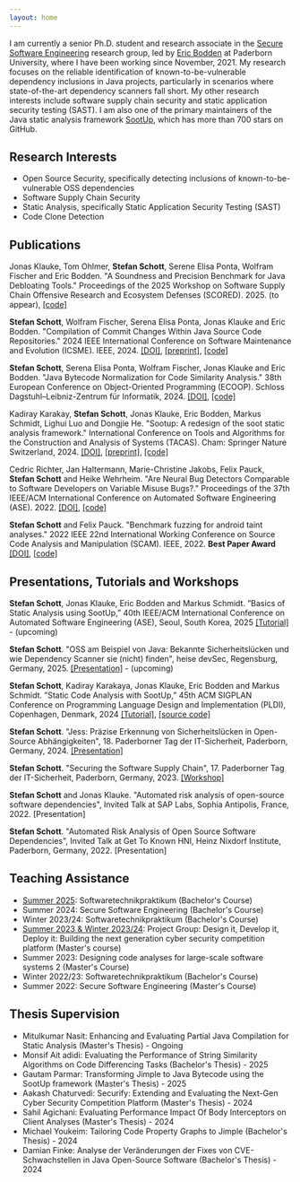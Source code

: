 ```yaml
---
layout: home
---
```


I am currently a senior Ph.D. student and research associate in the [Secure Software Engineering](https://www.hni.uni-paderborn.de/en/sse/) research group, led by [Eric Bodden](https://www.bodden.de/) at Paderborn University, where I have been working since November, 2021. My research focuses on the reliable identification of known-to-be-vulnerable dependency inclusions in Java projects, particularly in scenarios where state-of-the-art dependency scanners fall short. My other research interests include software supply chain security and static application security testing (SAST). I am also one of the primary maintainers of the Java static analysis framework [SootUp](https://github.com/soot-oss/SootUp), which has more than 700 stars on GitHub.

## Research Interests

- Open Source Security, specifically detecting inclusions of known-to-be-vulnerable OSS dependencies
- Software Supply Chain Security
- Static Analysis, specifically Static Application Security Testing (SAST)
- Code Clone Detection

## Publications

Jonas Klauke, Tom Ohlmer, **Stefan Schott**, Serene Elisa Ponta, Wolfram Fischer and Eric Bodden. "A Soundness and Precision Benchmark for Java Debloating Tools." Proceedings of the 2025 Workshop on Software Supply Chain Offensive Research and Ecosystem Defenses (SCORED). 2025. (to appear), [[code]](https://github.com/secure-software-engineering/Deblometer)

**Stefan Schott**, Wolfram Fischer, Serena Elisa Ponta, Jonas Klauke and Eric Bodden. "Compilation of Commit Changes Within Java Source Code Repositories." 2024 IEEE International Conference on Software Maintenance and Evolution (ICSME). IEEE, 2024. [[DOI]](https://doi.org/10.1109/ICSME58944.2024.00038), [[preprint]](https://arxiv.org/abs/2407.17853), [[code]](https://github.com/stschott/jess)

**Stefan Schott**, Serena Elisa Ponta, Wolfram Fischer, Jonas Klauke and Eric Bodden. "Java Bytecode Normalization for Code Similarity Analysis." 38th European Conference on Object-Oriented Programming (ECOOP). Schloss Dagstuhl–Leibniz-Zentrum für Informatik, 2024. [[DOI]](https://doi.org/10.4230/LIPIcs.ECOOP.2024.37), [[code]](https://github.com/stschott/jnorm-tool)

Kadiray Karakay, **Stefan Schott**, Jonas Klauke, Eric Bodden, Markus Schmidt, Lighui Luo and Dongjie He. "Sootup: A redesign of the soot static analysis framework." International Conference on Tools and Algorithms for the Construction and Analysis of Systems (TACAS). Cham: Springer Nature Switzerland, 2024. [[DOI]](https://doi.org/10.1007/978-3-031-57246-3_13), [[preprint]](https://github.com/soot-oss/SootUp/blob/develop/docs/SootUp-paper.pdf), [[code]](https://github.com/soot-oss/SootUp)

Cedric Richter, Jan Haltermann, Marie-Christine Jakobs, Felix Pauck, **Stefan Schott** and Heike Wehrheim. "Are Neural Bug Detectors Comparable to Software Developers on Variable Misuse Bugs?." Proceedings of the 37th IEEE/ACM International Conference on Automated Software Engineering (ASE). 2022. [[DOI]](https://doi.org/10.1145/3551349.3561156), [[code]](https://github.com/cedricrupb/ASE22-neural-bug-detectors-comparable-to-developers/tree/v1.1)

**Stefan Schott** and Felix Pauck. "Benchmark fuzzing for android taint analyses." 2022 IEEE 22nd International Working Conference on Source Code Analysis and Manipulation (SCAM). IEEE, 2022. **Best Paper Award** [[DOI]](https://doi.org/10.1109/SCAM55253.2022.00007), [[code]](https://github.com/stschott/genbenchdroid)



## Presentations, Tutorials and Workshops

**Stefan Schott**, Jonas Klauke, Eric Bodden and Markus Schmidt. ”Basics of Static Analysis using SootUp,” 40th IEEE/ACM International Conference on Automated Software Engineering (ASE), Seoul, South Korea, 2025 [[Tutorial]](https://conf.researchr.org/track/ase-2025/ase-2025-tutorials) - (upcoming)

**Stefan Schott**. "OSS am Beispiel von Java: Bekannte Sicherheitslücken und wie Dependency Scanner sie (nicht) finden", heise devSec, Regensburg, Germany, 2025. [[Presentation]](https://www.heise-devsec.de/veranstaltung-83767-0-oss-am-beispiel-von-java-bekannte-sicherheitsluecken-und-wie-dependency-scanner-sie-nicht-finden.html) - (upcoming)

**Stefan Schott**, Kadiray Karakaya, Jonas Klauke, Eric Bodden and Markus Schmidt. ”Static Code Analysis with SootUp,” 45th ACM SIGPLAN Conference on Programming Language Design and Implementation (PLDI), Copenhagen, Denmark, 2024 [[Tutorial]](https://pldi24.sigplan.org/details/pldi-2024-tutorials/4/Static-Code-Analysis-with-SootUp), [[source code]](https://github.com/soot-oss/SootUp-Tutorial)

**Stefan Schott**. "Jess: Präzise Erkennung von Sicherheitslücken in Open-Source Abhängigkeiten", 18. Paderborner Tag der IT-Sicherheit, Paderborn, Germany, 2024. [[Presentation]](https://www.sicp.de/aktuelle-veranstaltungen/paderborner-tag-der-it-sicherheit/paderborner-18-tag-der-it-sicherheit/referentinnen)

**Stefan Schott**. "Securing the Software Supply Chain", 17. Paderborner Tag der IT-Sicherheit, Paderborn, Germany, 2023. [[Workshop]](https://www.sicp.de/fileadmin/sicp/veranstaltungen/Veranstaltungs-Archiv/tdits/Flyer_TdITS_2023_final.pdf)

**Stefan Schott** and Jonas Klauke. "Automated risk analysis of open-source software dependencies", Invited Talk at SAP Labs, Sophia Antipolis, France, 2022. [Presentation]

**Stefan Schott**. "Automated Risk Analysis of Open Source Software Dependencies", Invited Talk at Get To Known HNI, Heinz Nixdorf Institute, Paderborn, Germany, 2022. [Presentation]


## Teaching Assistance

- [Summer 2025](https://www.hni.uni-paderborn.de/sse/lehre/swtpra): Softwaretechnikpraktikum (Bachelor's Course)
- Summer 2024: Secure Software Engineering (Bachelor's Course)
- Winter 2023/24: Softwaretechnikpraktikum (Bachelor's Course)
- [Summer 2023 & Winter 2023/24](https://www.hni.uni-paderborn.de/sse/lehre/projektgruppen-vergangener-semester/ss-ws-design-it-develop-it-deploy-it): Project Group: Design it, Develop it, Deploy it: Building the next generation cyber security competition platform (Master's course) 
- Summer 2023: Designing code analyses for large-scale software systems 2 (Master's Course)
- Winter 2022/23: Softwaretechnikpraktikum (Bachelor's Course)
- Summer 2022: Secure Software Engineering (Master's Course)


## Thesis Supervision

- Mitulkumar Nasit: Enhancing and Evaluating Partial Java Compilation for Static Analysis (Master's Thesis) - Ongoing
- Monsif Ait adidi: Evaluating the Performance of String Similarity Algorithms on Code Differencing Tasks (Bachelor's Thesis) - 2025
- Gautam Parmar: Transforming Jimple to Java Bytecode using the SootUp framework (Master's Thesis) - 2025
- Aakash Chaturvedi: Securify: Extending and Evaluating the Next-Gen Cyber Security Competition Platform (Master's Thesis) - 2024
- Sahil Agichani: Evaluating Performance Impact Of Body Interceptors on Client Analyses (Master's Thesis) - 2024
- Michael Youkeim: Tailoring Code Property Graphs to Jimple (Bachelor's Thesis) - 2024
- Damian Finke: Analyse der Veränderungen der Fixes von CVE-Schwachstellen in Java Open-Source Software (Bachelor's Thesis) - 2024
